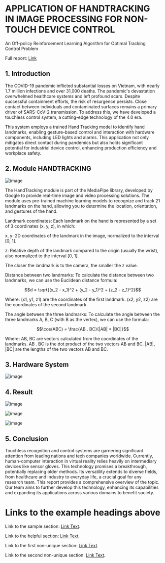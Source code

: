 # APPLICATION OF HANDTRACKING IN IMAGE PROCESSING FOR NON-TOUCH DEVICE CONTROL
An Off-policy Reinforcement Learning Algorithm for Optimal Tracking Control Problem

Full report: <a href="https://drive.google.com/drive/folders/1c36tEH7o8h9nW9n_5ceyp_sqpw7lBP_1?usp=drive_link" target="_blank">Link</a>
## 1. Introduction
The COVID-19 pandemic inflicted substantial losses on Vietnam, with nearly 1.7 million infections and over 31,000 deaths. The pandemic's devastation overwhelmed healthcare systems and left profound scars. Despite successful containment efforts, the risk of resurgence persists. Close contact between individuals and contaminated surfaces remains a primary driver of SARS-CoV-2 transmission. To address this, we have developed a touchless control system, a cutting-edge technology of the 4.0 era.

This system employs a trained Hand Tracking model to identify hand landmarks, enabling gesture-based control and interaction with hardware components, including LED lights and alarms. This application not only mitigates direct contact during pandemics but also holds significant potential for industrial device control, enhancing production efficiency and workplace safety.
## 2. Module HANDTRACKING

![image](https://github.com/user-attachments/assets/032bc792-3ef3-4a7f-b28e-5aea855e8343)

The HandTracking module is part of the MediaPipe library, developed by Google to provide real-time image and video processing solutions. The module uses pre-trained machine learning models to recognize and track 21 landmarks on the hand, allowing you to determine the location, orientation, and gestures of the hand.

Landmark coordinates: Each landmark on the hand is represented by a set of 3 coordinates (x, y, z), in which:

x, y: 2D coordinates of the landmark in the image, normalized to the interval [0, 1].

z: Relative depth of the landmark compared to the origin (usually the wrist), also normalized to the interval [0, 1].

The closer the landmark is to the camera, the smaller the z value.

Distance between two landmarks: To calculate the distance between two landmarks, we can use the Euclidean distance formula:

$$d = \sqrt{(x_2 - x_1)^2 + (y_2 - y_1)^2 + (z_2 - z_1)^2}$$

Where:
(x1, y1, z1) are the coordinates of the first landmark.
(x2, y2, z2) are the coordinates of the second landmark.

The angle between the three landmarks: To calculate the angle between the three landmarks A, B, C (with B as the vertex), we can use the formula:

$$\cos(ABC) = \frac{AB . BC}{|AB| * |BC|}$$

Where:
AB, BC are vectors calculated from the coordinates of the landmarks.
AB . BC is the dot product of the two vectors AB and BC.
|AB|, |BC| are the lengths of the two vectors AB and BC.

## 3. Hardware System
![image](https://github.com/user-attachments/assets/83f4a59c-6565-4e16-b02e-a08d622f3b55)

## 4. Result
![image](https://github.com/user-attachments/assets/a2c05999-b5f8-4a88-bdb3-df872712d464)

![image](https://github.com/user-attachments/assets/4171392c-7bc4-4e96-9bee-fc6c304af6ba)

![image](https://github.com/user-attachments/assets/f94c632b-e689-4192-ac0d-9e2d0f505ab5)

## 5. Conclusion
Touchless recognition and control systems are garnering significant attention from leading nations and tech companies worldwide. Currently, human-computer interaction in virtual reality relies heavily on intermediary devices like sensor gloves. This technology promises a breakthrough, potentially replacing older methods. Its versatility extends to diverse fields, from healthcare and industry to everyday life, a crucial goal for any research team. This report provides a comprehensive overview of the topic. Our team aims to further develop this technology, enhancing its capabilities and expanding its applications across various domains to benefit society.

# Links to the example headings above

Link to the sample section: [Link Text](#sample-section).

Link to the helpful section: [Link Text](#thisll--be-a-helpful-section-about-the-greek-letter-Θ).

Link to the first non-unique section: [Link Text](#this-heading-is-not-unique-in-the-file).

Link to the second non-unique section: [Link Text](#this-heading-is-not-unique-in-the-file-1).
